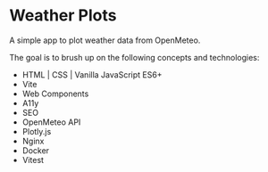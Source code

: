 # Weather Plots

A simple app to plot weather data from OpenMeteo.

The goal is to brush up on the following concepts and technologies:

- HTML | CSS | Vanilla JavaScript ES6+
- Vite
- Web Components
- A11y
- SEO
- OpenMeteo API
- Plotly.js
- Nginx
- Docker
- Vitest
